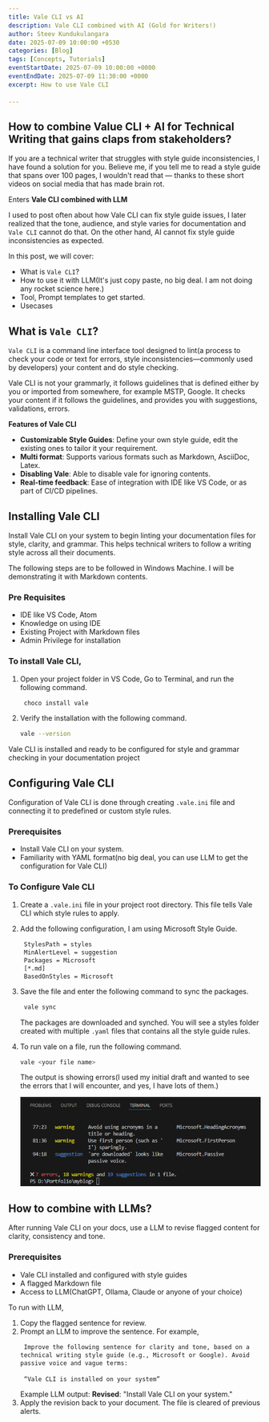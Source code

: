 ```yaml
---
title: Vale CLI vs AI
description: Vale CLI combined with AI (Gold for Writers!)
author: Steev Kundukulangara
date: 2025-07-09 10:00:00 +0530
categories: [Blog]
tags: [Concepts, Tutorials]
eventStartDate: 2025-07-09 10:00:00 +0000
eventEndDate: 2025-07-09 11:30:00 +0000
excerpt: How to use Vale CLI

---
```


## How to combine Value CLI + AI for Technical Writing that gains claps from stakeholders?

If you are a technical writer that struggles with style guide inconsistencies, I have found a solution for you. Believe me, if you tell me to read a style guide that spans over 100 pages, I wouldn't read that &mdash; thanks to these short videos on social media that has made brain rot. 

Enters **Vale CLI combined with LLM** 

I used to post often about how Vale CLI can fix style guide issues, I later realized that the tone, audience, and style varies for documentation and `Vale CLI` cannot do that. On the other hand, AI cannot fix style guide inconsistencies as expected. 

In this post, we will cover: 

* What is `Vale CLI`?
* How to use it with LLM(It's just copy paste, no big deal. I am not doing any rocket science here.) 
* Tool, Prompt templates to get started.
* Usecases

## What is `Vale CLI`?

`Vale CLI` is a command line interface tool designed to lint(a process to check your code or text for errors, style inconsistencies&mdash;commonly used by developers) your content and do style checking. 

Vale CLI is not your grammarly, it follows guidelines that is defined either by you or imported from somewhere, for example MSTP, Google. It checks your content if it follows the guidelines, and provides you with suggestions, validations, errors. 

**Features of Vale CLI** 

* **Customizable Style Guides**: Define your own style guide, edit the existing ones to tailor it your requirement.
*  **Multi format**: Supports various formats such as Markdown, AsciiDoc, Latex. 
*  **Disabling Vale**:  Able to disable vale for ignoring contents. 
* **Real-time feedback**: Ease of integration with IDE like VS Code, or as part of CI/CD pipelines. 


## Installing Vale CLI

Install Vale CLI on your system to begin linting your documentation files for style, clarity, and grammar. This helps technical writers to follow a writing style across all their documents. 

The following steps are to be followed in Windows Machine. I will be demonstrating it with Markdown contents.

### Pre Requisites

* IDE like VS Code, Atom 
* Knowledge on using IDE
* Existing Project with Markdown files
* Admin Privilege for installation

### To install Vale CLI,

1. Open your project folder in VS Code, Go to Terminal, and run the following command.
   ```bash
    choco install vale
   ```
2. Verify the installation with the following command.
    ```bash
    vale --version
    ```
Vale CLI is installed and ready to be configured for style and grammar checking in your documentation project

## Configuring Vale CLI 

Configuration of Vale CLI is done through creating `.vale.ini` file and connecting it to predefined or custom style rules.

### Prerequisites

* Install Vale CLI on your system.
* Familiarity with YAML format(no big deal, you can use LLM to get the configuration for Vale CLI)

### To Configure Vale CLI 

1. Create a `.vale.ini` file in your project root directory.
   This file tells Vale CLI which style rules to apply.
2. Add the following configuration, I am using Microsoft Style Guide.
   
   ```text
    StylesPath = styles
    MinAlertLevel = suggestion
    Packages = Microsoft
    [*.md]
    BasedOnStyles = Microsoft
   ```
3. Save the file and enter the following command to sync the packages.
   ```bash
    vale sync
   ```
    The packages are downloaded and synched. You will see a styles folder created with multiple `.yaml` files that contains all the style guide rules. 
4. To run vale on a file, run the following command.
    ```bash
    vale <your file name>
    ```
    The output is showing errors(I used my initial draft and wanted to see the errors that I will encounter, and yes, I have lots of them.)

    ![Vale CLI Image](assets/img/vale.png)

## How to combine with LLMs?

After running Vale CLI on your docs, use a LLM to revise flagged content for clarity, consistency and tone. 

### Prerequisites

* Vale CLI installed and configured with style guides
* A flagged Markdown file
* Access to LLM(ChatGPT, Ollama, Claude or anyone of your choice)

To run with LLM,

1. Copy the flagged sentence for review.
2. Prompt an LLM to improve the sentence. 
   For example, 
   ```text 
    Improve the following sentence for clarity and tone, based on a technical writing style guide (e.g., Microsoft or Google). Avoid passive voice and vague terms:

    “Vale CLI is installed on your system”

   ```
   Example LLM output: 
    **Revised**: "Install Vale CLI on your system."
3. Apply the revision back to your document.
   The file is cleared of previous alerts.